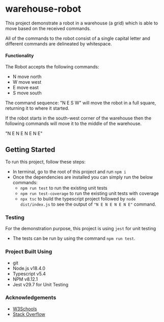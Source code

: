 # warehouse-robot
This project demonstrate a robot in a warehouse (a grid) which is able to move based on the received commands.

All of the commands to the robot consist of a single capital letter and different commands are delineated by whitespace.

#### Functionality

The Robot accepts the following commands:

* N move north
* W move west
* E move east
* S move south

The command sequence: "N E S W" will move the robot in a full square, returning it to where it started.

If the robot starts in the south-west corner of the warehouse then the following commands will move it to the middle of the warehouse.

"N E N E N E N E"

## Getting Started

To run this project, follow these steps:
- In terminal, go to the root of this project and run `npm i`
- Once the dependencies are installed you can simply run the below commands:
    - `npm run test` to run the existing unit tests
    - `npm run test-coverage` to run the existing unit tests with coverage
    - `npx tsc` to build the typescript project followed by `node dist/index.js` to see the output of `"N E N E N E N E"` command.

### Testing

For the demonstration purpose, this project is using `jest` for unit testing

- The tests can be run by using the command `npm run test`.

### Project Built Using

- git
- Node.js v18.4.0
- Typescript v5.4
- NPM v8.12.1
- Jest v29.7 for Unit Testing 

### Acknowledgements

- [W3Schools](https://www.w3schools.com/)
- [Stack Overflow](https://stackoverflow.com/)